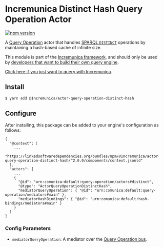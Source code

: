# Incremunica Distinct Hash Query Operation Actor

[![npm version](https://badge.fury.io/js/%40Incremunica%2Factor-query-operation-distinct-hash.svg)](https://www.npmjs.com/package/@Incremunica/actor-query-operation-distinct-hash)

A [Query Operation](https://github.com/Incremunica/Incremunica/tree/master/packages/bus-query-operation) actor that handles [SPARQL `DISTINCT`](https://www.w3.org/TR/sparql11-query/#sparqlDistinct) operations
by maintaining a hash-based cache of infinite size.

This module is part of the [Incremunica framework](https://github.com/Incremunica/Incremunica),
and should only be used by [developers that want to build their own query engine](https://Incremunica.dev/docs/modify/).

[Click here if you just want to query with Incremunica](https://Incremunica.dev/docs/query/).

## Install

```bash
$ yarn add @Incremunica/actor-query-operation-distinct-hash
```

## Configure

After installing, this package can be added to your engine's configuration as follows:
```text
{
  "@context": [
    ...
    "https://linkedsoftwaredependencies.org/bundles/npm/@Incremunica/actor-query-operation-distinct-hash/^2.0.0/components/context.jsonld"
  ],
  "actors": [
    ...
    {
      "@id": "urn:comunica:default:query-operation/actors#distinct",
      "@type": "ActorQueryOperationDistinctHash",
      "mediatorQueryOperation": { "@id": "urn:comunica:default:query-operation/mediators#main" },
      "mediatorHashBindings": { "@id": "urn:comunica:default:hash-bindings/mediators#main" }
    }
  ]
}
```

### Config Parameters

* `mediatorQueryOperation`: A mediator over the [Query Operation bus](https://github.com/Incremunica/Incremunica/tree/master/packages/bus-query-operation).
